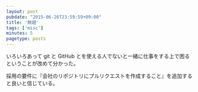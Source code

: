```yaml
---
layout: post
pubdate: "2015-06-26T23:59:59+09:00"
title: '無題'
tags: ['misc']
minutes: 5
pagetype: posts
---
```

いろいろあって git と GitHub とを使える人でないと一緒に仕事をする上で困るということが改めて分かった。

採用の要件に『会社のリポジトリにプルリクエストを作成すること』を追加すると良いと信じている。
